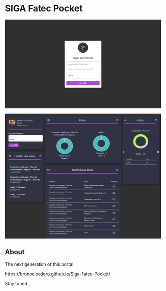 # SIGA Fatec Pocket

![](https://raw.githubusercontent.com/BrunoEleodoro/Siga-Fatec-Pocket/master/screencapture-localhost-3000-2019-08-10-13_54_23.png)

![](https://raw.githubusercontent.com/BrunoEleodoro/Siga-Fatec-Pocket/master/screencapture-localhost-3000-2019-08-10-15_21_56.png)

## About

The next generation of this portal.

https://brunoeleodoro.github.io/Siga-Fatec-Pocket/

Stay tuned...
